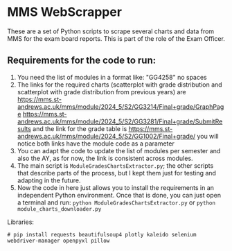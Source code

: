 # MMS WebScrapper

These are a set of Python scripts to scrape several charts and data from MMS for the exam board reports. This is part of the role of the Exam Officer.

## Requirements for the code to run:

1. You need the list of modules in a format like: "GG4258" no spaces
2. The links for the required charts (scatterplot with grade distribution and scatterplot with grade distribution from previous years) are https://mms.st-andrews.ac.uk/mms/module/2024_5/S2/GG3214/Final+grade/GraphPage https://mms.st-andrews.ac.uk/mms/module/2024_5/S2/GG3281/Final+grade/SubmitResults and the link for the grade table is https://mms.st-andrews.ac.uk/mms/module/2024_5/S2/GG1002/Final+grade/ you will notice both links have the module code as a parameter
3. You can adapt the code to update the list of modules per semester and also the AY, as for now, the link is consistent across modules.
4. The main script is `ModuleGradesChartsExtractor.py`; the other scripts that describe parts of the process, but I kept them just for testing and adapting in the future.
5. Now the code in here just allows you to install the requirements in an independent Python environment. Once that is done, you can just open a terminal and run: `python ModuleGradesChartsExtractor.py` or `python  module_charts_downloader.py`

Libraries:

`# pip install requests beautifulsoup4 plotly kaleido selenium webdriver-manager openpyxl pillow`
